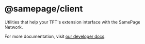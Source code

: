 # @samepage/client

Utilities that help your TFT's extension interface with the SamePage Network.

For more documentation, visit [our developer docs](https://samepage.network/docs/developer).

